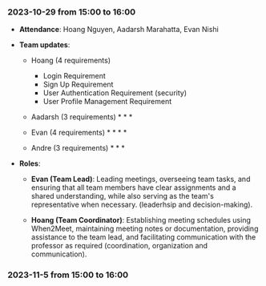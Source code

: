 ### 2023-10-29 from 15:00 to 16:00
- **Attendance**: Hoang Nguyen, Aadarsh Marahatta, Evan Nishi
- **Team updates**:
    * Hoang (4 requirements)
        * Login Requirement
        * Sign Up Requirement
        * User Authentication Requirement (security)
        * User Profile Management Requirement
        
    * Aadarsh (3 requirements)
        * 
        * 
        * 
    * Evan (4 requirements)
        * 
        * 
        * 
        * 
    * Andre (3 requirements)
        * 
        * 
        * 

- **Roles**:
    * **Evan (Team Lead)**: Leading meetings, overseeing team tasks, and ensuring that all team members have clear assignments and a shared understanding, while also serving as the team's representative when necessary. (leaderhsip and decision-making). 

    * **Hoang (Team Coordinator)**: Establishing meeting schedules using When2Meet, maintaining meeting notes or documentation, providing assistance to the team lead, and facilitating communication with the professor as required (coordination, organization and communication).

### 2023-11-5 from 15:00 to 16:00
